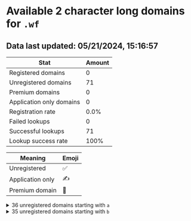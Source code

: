 # Available 2 character long domains for `.wf`

## Data last updated: 05/21/2024, 15:16:57

|Stat|Amount|
|--|--|
|Registered domains|0|
|Unregistered domains|71|
|Premium domains|0|
|Application only domains|0|
|Registration rate|0.0%|
|Failed lookups|0|
|Successful lookups|71|
|Lookup success rate|100%|


|Meaning|Emoji|
|--|--|
|Unregistered|:white_check_mark:|
|Application only|:writing_hand:|
|Premium domain|:gem:|

<details>
<summary>36 unregistered domains starting with <bold><code>a</code></bold></summary>

|Type|Domain|
|--|--|
|:white_check_mark:|`a0.wf`|
|:white_check_mark:|`a1.wf`|
|:white_check_mark:|`a2.wf`|
|:white_check_mark:|`a3.wf`|
|:white_check_mark:|`a4.wf`|
|:white_check_mark:|`a5.wf`|
|:white_check_mark:|`a6.wf`|
|:white_check_mark:|`a7.wf`|
|:white_check_mark:|`a8.wf`|
|:white_check_mark:|`a9.wf`|
|:white_check_mark:|`aa.wf`|
|:white_check_mark:|`ab.wf`|
|:white_check_mark:|`ac.wf`|
|:white_check_mark:|`ad.wf`|
|:white_check_mark:|`ae.wf`|
|:white_check_mark:|`af.wf`|
|:white_check_mark:|`ag.wf`|
|:white_check_mark:|`ah.wf`|
|:white_check_mark:|`ai.wf`|
|:white_check_mark:|`aj.wf`|
|:white_check_mark:|`ak.wf`|
|:white_check_mark:|`al.wf`|
|:white_check_mark:|`am.wf`|
|:white_check_mark:|`an.wf`|
|:white_check_mark:|`ao.wf`|
|:white_check_mark:|`ap.wf`|
|:white_check_mark:|`aq.wf`|
|:white_check_mark:|`ar.wf`|
|:white_check_mark:|`as.wf`|
|:white_check_mark:|`at.wf`|
|:white_check_mark:|`au.wf`|
|:white_check_mark:|`av.wf`|
|:white_check_mark:|`aw.wf`|
|:white_check_mark:|`ax.wf`|
|:white_check_mark:|`ay.wf`|
|:white_check_mark:|`az.wf`|
</details>
<details>
<summary>35 unregistered domains starting with <bold><code>b</code></bold></summary>

|Type|Domain|
|--|--|
|:white_check_mark:|`b0.wf`|
|:white_check_mark:|`b1.wf`|
|:white_check_mark:|`b2.wf`|
|:white_check_mark:|`b3.wf`|
|:white_check_mark:|`b4.wf`|
|:white_check_mark:|`b5.wf`|
|:white_check_mark:|`b6.wf`|
|:white_check_mark:|`b7.wf`|
|:white_check_mark:|`b8.wf`|
|:white_check_mark:|`ba.wf`|
|:white_check_mark:|`bb.wf`|
|:white_check_mark:|`bc.wf`|
|:white_check_mark:|`bd.wf`|
|:white_check_mark:|`be.wf`|
|:white_check_mark:|`bf.wf`|
|:white_check_mark:|`bg.wf`|
|:white_check_mark:|`bh.wf`|
|:white_check_mark:|`bi.wf`|
|:white_check_mark:|`bj.wf`|
|:white_check_mark:|`bk.wf`|
|:white_check_mark:|`bl.wf`|
|:white_check_mark:|`bm.wf`|
|:white_check_mark:|`bn.wf`|
|:white_check_mark:|`bo.wf`|
|:white_check_mark:|`bp.wf`|
|:white_check_mark:|`bq.wf`|
|:white_check_mark:|`br.wf`|
|:white_check_mark:|`bs.wf`|
|:white_check_mark:|`bt.wf`|
|:white_check_mark:|`bu.wf`|
|:white_check_mark:|`bv.wf`|
|:white_check_mark:|`bw.wf`|
|:white_check_mark:|`bx.wf`|
|:white_check_mark:|`by.wf`|
|:white_check_mark:|`bz.wf`|
</details>